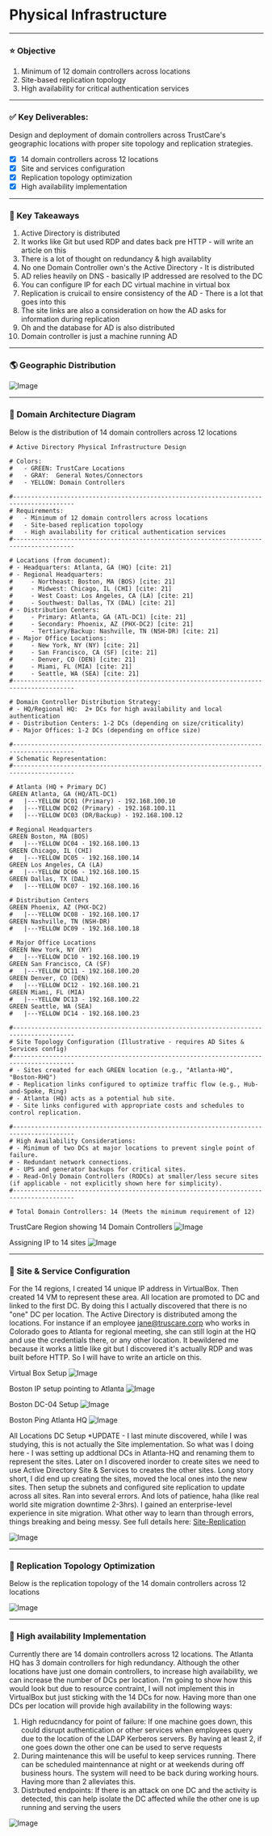# Physical Infrastructure

---
### ⭐️ Objective 
1. Minimum of 12 domain controllers across locations
2. Site-based replication topology
3. High availability for critical authentication services

---
### ✅ Key Deliverables:
Design and deployment of domain controllers across TrustCare's geographic locations with proper site topology and replication strategies.
- [x] 14 domain controllers across 12 locations
- [x] Site and services configuration
- [x] Replication topology optimization
- [x] High availability implementation

---
### 🧠 Key Takeaways 
1. Active Directory is distributed 
2. It works like Git but used RDP and dates back pre HTTP - will write an article on this
3. There is a lot of thought on redundancy & high availablity
4. No one Domain Controller own's the Active Directory - It is distributed
5. AD relies heavily on DNS - basically IP addressed are resolved to the DC
6. You can configure IP for each DC virtual machine in virtual box
7. Replication is cruicail to ensire consistency of the AD - There is a lot that goes into this
8. The site links are also a consideration on how the AD asks for information during replication 
9. Oh and the database for AD is also distributed 
10. Domain controller is just a machine running AD

---
### 🌎 Geographic Distribution

![Image](screenshots/trustcare-geo-distr.png)

---
### 🏢 Domain Architecture Diagram
Below is the distribution of 14 domain controllers across 12 locations 
```
# Active Directory Physical Infrastructure Design

# Colors:
#   - GREEN: TrustCare Locations
#   - GRAY:  General Notes/Connectors
#   - YELLOW: Domain Controllers

#---------------------------------------------------------------------------------------
# Requirements:
#   - Minimum of 12 domain controllers across locations
#   - Site-based replication topology
#   - High availability for critical authentication services
#---------------------------------------------------------------------------------------

# Locations (from document):
# - Headquarters: Atlanta, GA (HQ) [cite: 21]
# - Regional Headquarters:
#     - Northeast: Boston, MA (BOS) [cite: 21]
#     - Midwest: Chicago, IL (CHI) [cite: 21]
#     - West Coast: Los Angeles, CA (LA) [cite: 21]
#     - Southwest: Dallas, TX (DAL) [cite: 21]
# - Distribution Centers:
#     - Primary: Atlanta, GA (ATL-DC1) [cite: 21]
#     - Secondary: Phoenix, AZ (PHX-DC2) [cite: 21]
#     - Tertiary/Backup: Nashville, TN (NSH-DR) [cite: 21]
# - Major Office Locations:
#     - New York, NY (NY) [cite: 21]
#     - San Francisco, CA (SF) [cite: 21]
#     - Denver, CO (DEN) [cite: 21]
#     - Miami, FL (MIA) [cite: 21]
#     - Seattle, WA (SEA) [cite: 21]
#---------------------------------------------------------------------------------------

# Domain Controller Distribution Strategy:
# - HQ/Regional HQ:  2+ DCs for high availability and local authentication
# - Distribution Centers: 1-2 DCs (depending on size/criticality)
# - Major Offices: 1-2 DCs (depending on office size)

#---------------------------------------------------------------------------------------
# Schematic Representation:
#---------------------------------------------------------------------------------------

# Atlanta (HQ + Primary DC)
GREEN Atlanta, GA (HQ/ATL-DC1)
#   |---YELLOW DC01 (Primary) - 192.168.100.10
#   |---YELLOW DC02 (Primary) - 192.168.100.11
#   |---YELLOW DC03 (DR/Backup) - 192.168.100.12

# Regional Headquarters
GREEN Boston, MA (BOS)
#   |---YELLOW DC04 - 192.168.100.13
GREEN Chicago, IL (CHI)
#   |---YELLOW DC05 - 192.168.100.14
GREEN Los Angeles, CA (LA)
#   |---YELLOW DC06 - 192.168.100.15
GREEN Dallas, TX (DAL)
#   |---YELLOW DC07 - 192.168.100.16

# Distribution Centers
GREEN Phoenix, AZ (PHX-DC2)
#   |---YELLOW DC08 - 192.168.100.17
GREEN Nashville, TN (NSH-DR)
#   |---YELLOW DC09 - 192.168.100.18

# Major Office Locations
GREEN New York, NY (NY)
#   |---YELLOW DC10 - 192.168.100.19
GREEN San Francisco, CA (SF)
#   |---YELLOW DC11 - 192.168.100.20
GREEN Denver, CO (DEN)
#   |---YELLOW DC12 - 192.168.100.21
GREEN Miami, FL (MIA)
#   |---YELLOW DC13 - 192.168.100.22
GREEN Seattle, WA (SEA)
#   |---YELLOW DC14 - 192.168.100.23

#---------------------------------------------------------------------------------------
# Site Topology Configuration (Illustrative - requires AD Sites & Services config)
#---------------------------------------------------------------------------------------
# - Sites created for each GREEN location (e.g., "Atlanta-HQ", "Boston-RHQ")
# - Replication links configured to optimize traffic flow (e.g., Hub-and-Spoke, Ring)
# - Atlanta (HQ) acts as a potential hub site.
# - Site links configured with appropriate costs and schedules to control replication.

#---------------------------------------------------------------------------------------
# High Availability Considerations:
# - Minimum of two DCs at major locations to prevent single point of failure.
# - Redundant network connections.
# - UPS and generator backups for critical sites.
# - Read-Only Domain Controllers (RODCs) at smaller/less secure sites (if applicable - not explicitly shown here for simplicity).
#---------------------------------------------------------------------------------------

# Total Domain Controllers: 14 (Meets the minimum requirement of 12)
```
TrustCare Region showing 14 Domain Controllers 
![Image](screenshots/sites-and-service-config.png)

Assigning IP to 14 sites
![Image](screenshots/sites-ip-assignment.png)

---
### 🏢 Site & Service Configuration 
 For the 14 regions, I created 14 unique IP address in VirtualBox. Then created 14 VM to represent these area. All location are promoted to DC and linked to the first DC. By doing this I actually discovered that there is no "one" DC per location. The Active Directory is distributed among the locations. For instance if an employee jane@truscare.corp who works in Colorado goes to Atlanta for regional meeting, she can still login at the HQ and use the credentials there, or any other location. It bewildered me because it works a little like git but I discovered it's actually RDP and was built before HTTP. So I will have to write an article on this. 

Virtual Box Setup
![Image](screenshots/VBOX-DC-LOCATIONS.png)

Boston IP setup pointing to Atlanta
![Image](screenshots/BOS-DC-04-IP-Setup.png)

Boston DC-04 Setup
![Image](screenshots/BOS-DC-04-Promote-Server.png)

Boston Ping Atlanta HQ
![Image](screenshots/BOS-DC-04-PING-01.png)

All Locations DC Setup 
*UPDATE - I last minute discovered, while I was studying, this is not actually the Site implementation.
So what was I doing here - I was setting up addtional DCs in Atlanta-HQ and renaming them to represent the sites. Later on I discovered inorder to create sites we need to use Active Directory Site & Services to creates the other sites. 
Long story short, I did end up creating the sites, moved the local ones into the new sites. Then setup the subnets and configured site replication to update across all sites. Ran into several errors. And lots of patience, haha (like real world site migration downtime 2-3hrs). I gained an enterprise-level experience in site migration. What other way to learn than through errors, things breaking and being messy.
See full details here: [Site-Replication](./documentation/site-migration.md)

![Image](screenshots/BOS-DC-04-Showing-others.png)

---
### 🏢 Replication Topology Optimization 
Below is the replication topology of the 14 domain controllers across 12 locations

![Image](screenshots/replication-topology.png)


---
### 🏢 High availability Implementation  
Currently there are 14 domain controllers across 12 locations. The Atlanta HQ has 3 domain controllers for high redundancy. Although the other locations have just one domain controllers, to increase high availability, we can increase the number of DCs per location. I'm going to show how this would look but due to resource contraint, I will not implement this in VirtualBox but just sticking with the 14 DCs for now. Having more than one DCs per location will provide high availability in the following ways: 
1. High reducndancy for point of failure: If one machine goes down, this could disrupt authentication or other services when employees query due to the location of the LDAP Kerberos servers. By having at least 2, if one goes down the other one can be used to serve requests
2. During maintenance this will be useful to keep services running. There can be scheduled maintennance at night or at weekends during off business hours. The system will need to be back during working hours. Having more than 2 alleviates this.
3. Distrbuted endpoints: If there is an attack on one DC and the activity is detected, this can help isolate the DC affected while the other one is up running and serving the users

![Image](screenshots/high-availability.png)